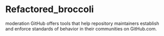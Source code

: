 # Refactored_broccoli
moderation GitHub offers tools that help repository maintainers establish and enforce standards of behavior in their communities on GitHub.com.
